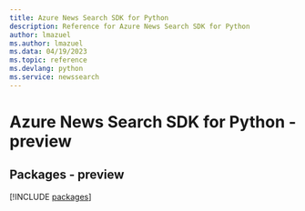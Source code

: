 ```yaml
---
title: Azure News Search SDK for Python
description: Reference for Azure News Search SDK for Python
author: lmazuel
ms.author: lmazuel
ms.data: 04/19/2023
ms.topic: reference
ms.devlang: python
ms.service: newssearch
---
```

# Azure News Search SDK for Python - preview
## Packages - preview
[!INCLUDE [packages](news-search-index.md)]
